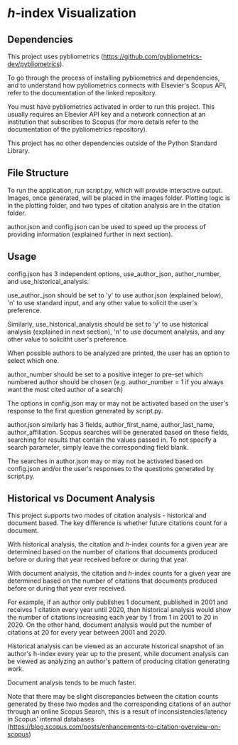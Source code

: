 # *h*-index Visualization

## Dependencies

This project uses pybliometrics (https://github.com/pybliometrics-dev/pybliometrics). 

To go through the process of installing pybliometrics and dependencies, and to 
understand how pybliometrics connects with Elsevier's Scopus API, refer to the
documentation of the linked repository. 

You must have pybliometrics activated in order to run this project. This usually
requires an Elsevier API key and a network connection at an institution that
subscribes to Scopus (for more details refer to the documentation of the
pybliometrics repository).

This project has no other dependencies outside of the Python Standard Library.

## File Structure

To run the application, run script.py, which will provide interactive output. 
Images, once generated, will be placed in the images folder. Plotting logic is
in the plotting folder, and two types of citation analysis are in the citation
folder. 

author.json and config.json can be used to speed up the process of providing
information (explained further in next section). 

## Usage

config.json has 3 independent options, use_author_json, author_number, and 
use_historical_analysis.

use_author_json should be set to 'y' to use author.json (explained below), 'n'
to use standard input, and any other value to solicit the user's preference.

Similarly, use_historical_analysis should be set to 'y' to use historical
analysis (explained in next section), 'n' to use document analysis, and any
other value to solicitht user's preference.

When possible authors to be analyzed are printed, the user has an option to
select which one.

author_number should be set to a positive integer to pre-set which numbered author
should be chosen (e.g. author_number = 1 if you always want the most cited author 
of a search)

The options in config.json may or may not be activated based on the user's
response to the first question generated by script.py. 

author.json similarly has 3 fields, author_first_name, author_last_name, 
author_affiliation. Scopus searches will be generated based on these fields, 
searching for results that contain the values passed in. To not specify a search 
parameter, simply leave the corresponding field blank. 

The searches in author.json may or may not be activated based on config.json
and/or the user's responses to the questions generated by script.py.

## Historical vs Document Analysis

This project supports two modes of citation analysis - historical and document
based. The key difference is whether future citations count for a document. 

With historical analysis, the citation and *h*-index counts for a given year are
determined based on the number of citations that documents produced before or 
during that year received before or during that year. 

With document analysis, the citation and *h*-index counts for a given year are
determined based on the number of citations that documents produced before or
during that year ever received. 

For example, if an author only publishes 1 document, published in 2001
and receives 1 citation every year until 2020, then historical analysis would
show the number of citations increasing each year by 1 from 1 in 2001 to 20
in 2020. On the other hand, document analysis would put the number of citations
at 20 for every year between 2001 and 2020. 

Historical analysis can be viewed as an accurate historical snapshot of an 
author's h-index every year up to the present, while document analysis can be
viewed as analyzing an author's pattern of producing citation generating work. 

Document analysis tends to be much faster. 

Note that there may be slight discrepancies between the citation counts
generated by these two modes and the corresponding citations of an author
through an online Scopus Search, this is a result of inconsistencies/latency in 
Scopus' internal databases (https://blog.scopus.com/posts/enhancements-to-citation-overview-on-scopus)
